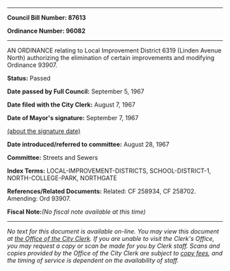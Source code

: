 

********

**Council Bill Number: 87613**
   
**Ordinance Number: 96082**
********

 AN ORDINANCE relating to Local Improvement District 6319 (Linden Avenue North) authorizing the elimination of certain improvements and modifying Ordinance 93907.

**Status:** Passed
   
**Date passed by Full Council:** September 5, 1967
   
**Date filed with the City Clerk:** August 7, 1967
   
**Date of Mayor's signature:** September 7, 1967
   
[(about the signature date)](/~public/approvaldate.htm)
   
   
   
**Date introduced/referred to committee:** August 28, 1967
   
**Committee:** Streets and Sewers
   
   
**Index Terms:** LOCAL-IMPROVEMENT-DISTRICTS, SCHOOL-DISTRICT-1, NORTH-COLLEGE-PARK, NORTHGATE

**References/Related Documents:** Related: CF 258934, CF 258702. Amending: Ord 93907.

**Fiscal Note:**_(No fiscal note available at this time)_
********

_No text for this document is available on-line. You may view this document at [the Office of the City Clerk](http://www.seattle.gov/leg/clerk/contactUs.htm). If you are unable to visit the Clerk's Office, you may request a copy or scan be made for you by Clerk staff. Scans and copies provided by the Office of the City Clerk are subject to [copy fees](http://clerk.seattle.gov/~public/clerkfees.htm), and the timing of service is dependent on the availability of staff._

